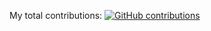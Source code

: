 My total contributions: [![GitHub contributions](https://github-readme-stats.vercel.app/api?username=LiamSwayne&show_icons=true&count_all=true&include_all_commits=true)](https://github.com/LiamSwayne)
